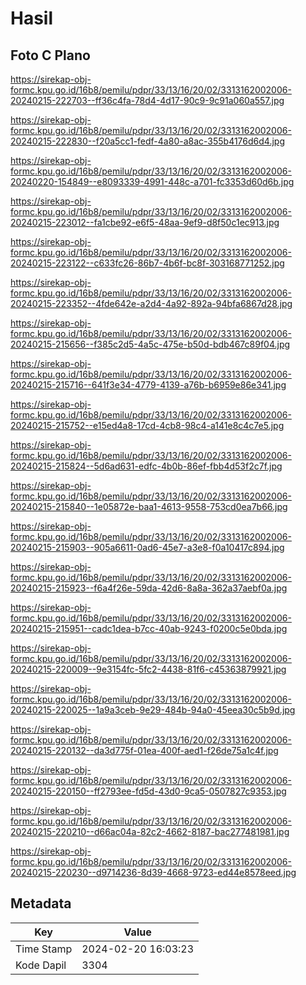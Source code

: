 # Hasil

## Foto C Plano

https://sirekap-obj-formc.kpu.go.id/16b8/pemilu/pdpr/33/13/16/20/02/3313162002006-20240215-222703--ff36c4fa-78d4-4d17-90c9-9c91a060a557.jpg

https://sirekap-obj-formc.kpu.go.id/16b8/pemilu/pdpr/33/13/16/20/02/3313162002006-20240215-222830--f20a5cc1-fedf-4a80-a8ac-355b4176d6d4.jpg

https://sirekap-obj-formc.kpu.go.id/16b8/pemilu/pdpr/33/13/16/20/02/3313162002006-20240220-154849--e8093339-4991-448c-a701-fc3353d60d6b.jpg

https://sirekap-obj-formc.kpu.go.id/16b8/pemilu/pdpr/33/13/16/20/02/3313162002006-20240215-223012--fa1cbe92-e6f5-48aa-9ef9-d8f50c1ec913.jpg

https://sirekap-obj-formc.kpu.go.id/16b8/pemilu/pdpr/33/13/16/20/02/3313162002006-20240215-223122--c633fc26-86b7-4b6f-bc8f-303168771252.jpg

https://sirekap-obj-formc.kpu.go.id/16b8/pemilu/pdpr/33/13/16/20/02/3313162002006-20240215-223352--4fde642e-a2d4-4a92-892a-94bfa6867d28.jpg

https://sirekap-obj-formc.kpu.go.id/16b8/pemilu/pdpr/33/13/16/20/02/3313162002006-20240215-215656--f385c2d5-4a5c-475e-b50d-bdb467c89f04.jpg

https://sirekap-obj-formc.kpu.go.id/16b8/pemilu/pdpr/33/13/16/20/02/3313162002006-20240215-215716--641f3e34-4779-4139-a76b-b6959e86e341.jpg

https://sirekap-obj-formc.kpu.go.id/16b8/pemilu/pdpr/33/13/16/20/02/3313162002006-20240215-215752--e15ed4a8-17cd-4cb8-98c4-a141e8c4c7e5.jpg

https://sirekap-obj-formc.kpu.go.id/16b8/pemilu/pdpr/33/13/16/20/02/3313162002006-20240215-215824--5d6ad631-edfc-4b0b-86ef-fbb4d53f2c7f.jpg

https://sirekap-obj-formc.kpu.go.id/16b8/pemilu/pdpr/33/13/16/20/02/3313162002006-20240215-215840--1e05872e-baa1-4613-9558-753cd0ea7b66.jpg

https://sirekap-obj-formc.kpu.go.id/16b8/pemilu/pdpr/33/13/16/20/02/3313162002006-20240215-215903--905a6611-0ad6-45e7-a3e8-f0a10417c894.jpg

https://sirekap-obj-formc.kpu.go.id/16b8/pemilu/pdpr/33/13/16/20/02/3313162002006-20240215-215923--f6a4f26e-59da-42d6-8a8a-362a37aebf0a.jpg

https://sirekap-obj-formc.kpu.go.id/16b8/pemilu/pdpr/33/13/16/20/02/3313162002006-20240215-215951--cadc1dea-b7cc-40ab-9243-f0200c5e0bda.jpg

https://sirekap-obj-formc.kpu.go.id/16b8/pemilu/pdpr/33/13/16/20/02/3313162002006-20240215-220009--9e3154fc-5fc2-4438-81f6-c45363879921.jpg

https://sirekap-obj-formc.kpu.go.id/16b8/pemilu/pdpr/33/13/16/20/02/3313162002006-20240215-220025--1a9a3ceb-9e29-484b-94a0-45eea30c5b9d.jpg

https://sirekap-obj-formc.kpu.go.id/16b8/pemilu/pdpr/33/13/16/20/02/3313162002006-20240215-220132--da3d775f-01ea-400f-aed1-f26de75a1c4f.jpg

https://sirekap-obj-formc.kpu.go.id/16b8/pemilu/pdpr/33/13/16/20/02/3313162002006-20240215-220150--ff2793ee-fd5d-43d0-9ca5-0507827c9353.jpg

https://sirekap-obj-formc.kpu.go.id/16b8/pemilu/pdpr/33/13/16/20/02/3313162002006-20240215-220210--d66ac04a-82c2-4662-8187-bac277481981.jpg

https://sirekap-obj-formc.kpu.go.id/16b8/pemilu/pdpr/33/13/16/20/02/3313162002006-20240215-220230--d9714236-8d39-4668-9723-ed44e8578eed.jpg


## Metadata

| Key        | Value               |
| ---------- | ------------------- |
| Time Stamp | 2024-02-20 16:03:23 |
| Kode Dapil | 3304                |



